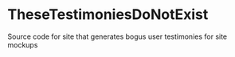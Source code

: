 # TheseTestimoniesDoNotExist

Source code for site that generates bogus user testimonies for site mockups
